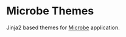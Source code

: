 Microbe Themes
==============

Jinja2 based themes for [Microbe](https://github.com/j0ack/microbe) application.

